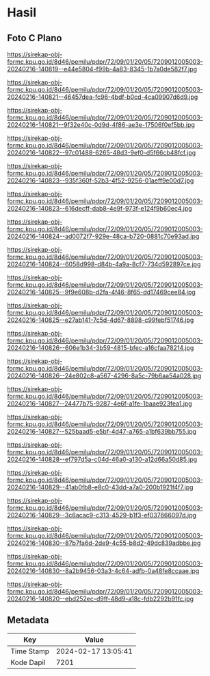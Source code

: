 # Hasil

## Foto C Plano

https://sirekap-obj-formc.kpu.go.id/8d46/pemilu/pdpr/72/09/01/20/05/7209012005003-20240216-140819--e44e5804-f99b-4a83-8345-1b7a0de582f7.jpg

https://sirekap-obj-formc.kpu.go.id/8d46/pemilu/pdpr/72/09/01/20/05/7209012005003-20240216-140821--46457dea-fc96-4bdf-b0cd-4ca09907d6d9.jpg

https://sirekap-obj-formc.kpu.go.id/8d46/pemilu/pdpr/72/09/01/20/05/7209012005003-20240216-140821--9f32e40c-0d9d-4f86-ae3e-17506f0ef5bb.jpg

https://sirekap-obj-formc.kpu.go.id/8d46/pemilu/pdpr/72/09/01/20/05/7209012005003-20240216-140822--97c01488-6265-48d3-9ef0-d5f66cb48fcf.jpg

https://sirekap-obj-formc.kpu.go.id/8d46/pemilu/pdpr/72/09/01/20/05/7209012005003-20240216-140823--935f360f-52b3-4f52-9256-01aeff9e00d7.jpg

https://sirekap-obj-formc.kpu.go.id/8d46/pemilu/pdpr/72/09/01/20/05/7209012005003-20240216-140823--616decff-dab8-4e9f-973f-e124f9b60ec4.jpg

https://sirekap-obj-formc.kpu.go.id/8d46/pemilu/pdpr/72/09/01/20/05/7209012005003-20240216-140824--ad0072f7-929e-48ca-b720-0881c70e93ad.jpg

https://sirekap-obj-formc.kpu.go.id/8d46/pemilu/pdpr/72/09/01/20/05/7209012005003-20240216-140824--6058d998-d84b-4a9a-8cf7-734d592897ce.jpg

https://sirekap-obj-formc.kpu.go.id/8d46/pemilu/pdpr/72/09/01/20/05/7209012005003-20240216-140825--9f9e608b-d2fa-4f46-8f65-dd17469cee84.jpg

https://sirekap-obj-formc.kpu.go.id/8d46/pemilu/pdpr/72/09/01/20/05/7209012005003-20240216-140825--e27ab141-7c5d-4d67-8898-c99febf51746.jpg

https://sirekap-obj-formc.kpu.go.id/8d46/pemilu/pdpr/72/09/01/20/05/7209012005003-20240216-140826--606e1b34-3b59-4815-bfec-a16cfaa78214.jpg

https://sirekap-obj-formc.kpu.go.id/8d46/pemilu/pdpr/72/09/01/20/05/7209012005003-20240216-140826--24e802c8-a567-4296-8a5c-79b6aa54a028.jpg

https://sirekap-obj-formc.kpu.go.id/8d46/pemilu/pdpr/72/09/01/20/05/7209012005003-20240216-140827--24477b75-9287-4e6f-a1fe-1baae923fea1.jpg

https://sirekap-obj-formc.kpu.go.id/8d46/pemilu/pdpr/72/09/01/20/05/7209012005003-20240216-140827--525baad5-e5bf-4d47-a765-a1bf639bb755.jpg

https://sirekap-obj-formc.kpu.go.id/8d46/pemilu/pdpr/72/09/01/20/05/7209012005003-20240216-140828--ef797d5a-c04d-46a0-a130-a12d66a50d85.jpg

https://sirekap-obj-formc.kpu.go.id/8d46/pemilu/pdpr/72/09/01/20/05/7209012005003-20240216-140829--41ab0fb8-e8c0-43dd-a7a0-200b1921f4f7.jpg

https://sirekap-obj-formc.kpu.go.id/8d46/pemilu/pdpr/72/09/01/20/05/7209012005003-20240216-140829--3c6acac9-c313-4529-b1f3-ef037666097d.jpg

https://sirekap-obj-formc.kpu.go.id/8d46/pemilu/pdpr/72/09/01/20/05/7209012005003-20240216-140830--87b7fa6d-2de9-4c55-b8d2-49dc839adbbe.jpg

https://sirekap-obj-formc.kpu.go.id/8d46/pemilu/pdpr/72/09/01/20/05/7209012005003-20240216-140830--8a2b9456-03a3-4c64-adfb-0a48fe8ccaae.jpg

https://sirekap-obj-formc.kpu.go.id/8d46/pemilu/pdpr/72/09/01/20/05/7209012005003-20240216-140820--ebd252ec-d9ff-48d9-a18c-fdb2292b91fc.jpg


## Metadata

| Key        | Value               |
| ---------- | ------------------- |
| Time Stamp | 2024-02-17 13:05:41 |
| Kode Dapil | 7201                |



